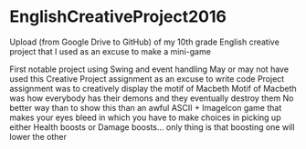 # EnglishCreativeProject2016
Upload (from Google Drive to GitHub) of my 10th grade English creative project that I used as an excuse to make a mini-game

First notable project using Swing and event handling
May or may not have used this Creative Project assignment as an excuse to write code
Project assignment was to creatively display the motif of Macbeth
Motif of Macbeth was how everybody has their demons and they eventually destroy them
No better way than to show this than an awful ASCII + ImageIcon game that makes your eyes bleed in which you have to make choices in picking up either Health boosts or Damage boosts... only thing is that boosting one will lower the other
